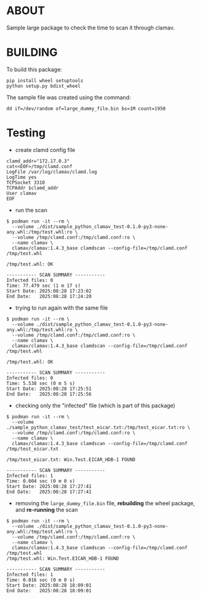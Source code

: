 # ABOUT
Sample large package to check the time to scan it through clamav.


# BUILDING
To build this package:
```
pip install wheel setuptools
python setup.py bdist_wheel
```

The sample file was created using the command:
```
dd if=/dev/random of=large_dummy_file.bin bs=1M count=1950
```


# Testing

* create clamd config file
```
clamd_addr="172.17.0.3"
cat<<EOF>/tmp/clamd.conf
LogFile /var/log/clamav/clamd.log
LogTime yes
TCPSocket 3310
TCPAddr $clamd_addr
User clamav
EOF
```

* run the scan
```
$ podman run -it --rm \
  --volume ./dist/sample_python_clamav_test-0.1.0-py3-none-any.whl:/tmp/test.whl:ro \
  --volume /tmp/clamd.conf:/tmp/clamd.conf:ro \
  --name clamav \
  clamav/clamav:1.4.3_base clamdscan --config-file=/tmp/clamd.conf /tmp/test.whl

/tmp/test.whl: OK

----------- SCAN SUMMARY -----------
Infected files: 0
Time: 77.479 sec (1 m 17 s)
Start Date: 2025:08:28 17:23:02
End Date:   2025:08:28 17:24:20
```


* trying to run again with the same file
```
$ podman run -it --rm \
  --volume ./dist/sample_python_clamav_test-0.1.0-py3-none-any.whl:/tmp/test.whl:ro \
  --volume /tmp/clamd.conf:/tmp/clamd.conf:ro \
  --name clamav \
  clamav/clamav:1.4.3_base clamdscan --config-file=/tmp/clamd.conf /tmp/test.whl

/tmp/test.whl: OK

----------- SCAN SUMMARY -----------
Infected files: 0
Time: 5.538 sec (0 m 5 s)
Start Date: 2025:08:28 17:25:51
End Date:   2025:08:28 17:25:56
```

* checking only the "infected" file (which is part of this package)
```
$ podman run -it --rm \
  --volume ./sample_python_clamav_test/test_eicar.txt:/tmp/test_eicar.txt:ro \
  --volume /tmp/clamd.conf:/tmp/clamd.conf:ro \
  --name clamav \
  clamav/clamav:1.4.3_base clamdscan --config-file=/tmp/clamd.conf /tmp/test_eicar.txt

/tmp/test_eicar.txt: Win.Test.EICAR_HDB-1 FOUND

----------- SCAN SUMMARY -----------
Infected files: 1
Time: 0.004 sec (0 m 0 s)
Start Date: 2025:08:28 17:27:41
End Date:   2025:08:28 17:27:41
```

* removing the `large_dummy_file.bin` file, **rebuilding** the wheel package, and **re-running** the scan
```
$ podman run -it --rm \
  --volume ./dist/sample_python_clamav_test-0.1.0-py3-none-any.whl:/tmp/test.whl:ro \
  --volume /tmp/clamd.conf:/tmp/clamd.conf:ro \
  --name clamav \
  clamav/clamav:1.4.3_base clamdscan --config-file=/tmp/clamd.conf /tmp/test.whl
/tmp/test.whl: Win.Test.EICAR_HDB-1 FOUND

----------- SCAN SUMMARY -----------
Infected files: 1
Time: 0.016 sec (0 m 0 s)
Start Date: 2025:08:28 18:09:01
End Date:   2025:08:28 18:09:01

```